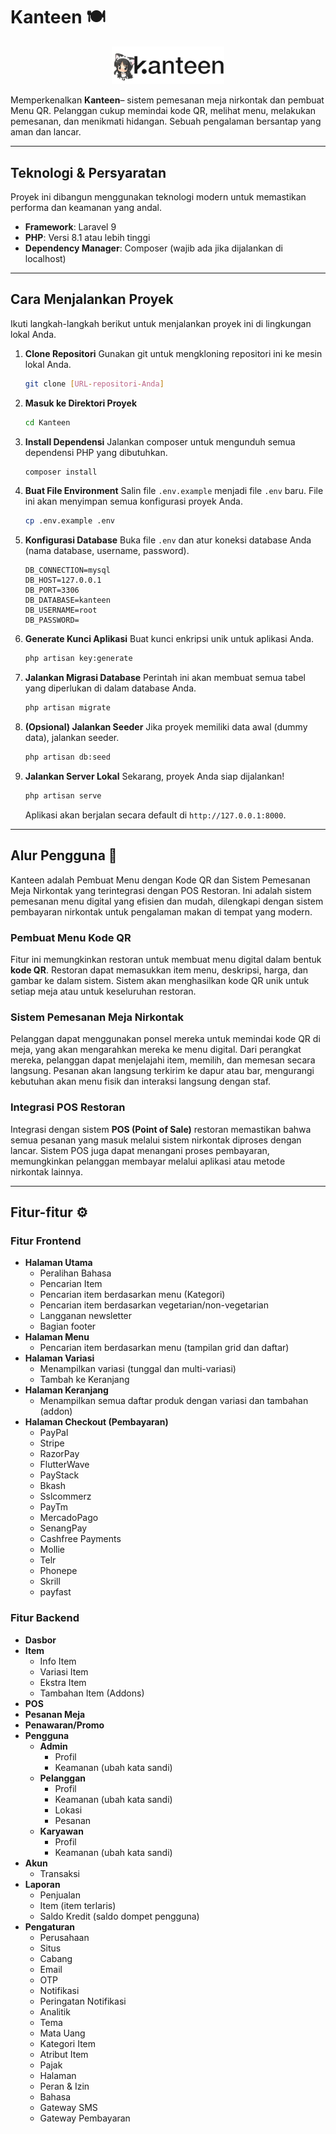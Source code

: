 # Kanteen 🍽️
<p align="center">
    <img src="public/images/theme/theme-logo.png" alt="Kanteen Logo" width="180">
</p>

Memperkenalkan **Kanteen**– sistem pemesanan meja nirkontak dan pembuat Menu QR. Pelanggan cukup memindai kode QR, melihat menu, melakukan pemesanan, dan menikmati hidangan. Sebuah pengalaman bersantap yang aman dan lancar.

-----

## Teknologi & Persyaratan

Proyek ini dibangun menggunakan teknologi modern untuk memastikan performa dan keamanan yang andal.

  * **Framework**: Laravel 9
  * **PHP**: Versi 8.1 atau lebih tinggi
  * **Dependency Manager**: Composer (wajib ada jika dijalankan di localhost)

-----

## Cara Menjalankan Proyek

Ikuti langkah-langkah berikut untuk menjalankan proyek ini di lingkungan lokal Anda.

1.  **Clone Repositori**
    Gunakan git untuk mengkloning repositori ini ke mesin lokal Anda.

    ```bash
    git clone [URL-repositori-Anda]
    ```

2.  **Masuk ke Direktori Proyek**

    ```bash
    cd Kanteen
    ```

3.  **Install Dependensi**
    Jalankan composer untuk mengunduh semua dependensi PHP yang dibutuhkan.

    ```bash
    composer install
    ```

4.  **Buat File Environment**
    Salin file `.env.example` menjadi file `.env` baru. File ini akan menyimpan semua konfigurasi proyek Anda.

    ```bash
    cp .env.example .env
    ```

5.  **Konfigurasi Database**
    Buka file `.env` dan atur koneksi database Anda (nama database, username, password).

    ```
    DB_CONNECTION=mysql
    DB_HOST=127.0.0.1
    DB_PORT=3306
    DB_DATABASE=kanteen
    DB_USERNAME=root
    DB_PASSWORD=
    ```

6.  **Generate Kunci Aplikasi**
    Buat kunci enkripsi unik untuk aplikasi Anda.

    ```bash
    php artisan key:generate
    ```

7.  **Jalankan Migrasi Database**
    Perintah ini akan membuat semua tabel yang diperlukan di dalam database Anda.

    ```bash
    php artisan migrate
    ```

8.  **(Opsional) Jalankan Seeder**
    Jika proyek memiliki data awal (dummy data), jalankan seeder.

    ```bash
    php artisan db:seed
    ```

9.  **Jalankan Server Lokal**
    Sekarang, proyek Anda siap dijalankan\!

    ```bash
    php artisan serve
    ```

    Aplikasi akan berjalan secara default di `http://127.0.0.1:8000`.

-----

## Alur Pengguna 📱

Kanteen adalah Pembuat Menu dengan Kode QR dan Sistem Pemesanan Meja Nirkontak yang terintegrasi dengan POS Restoran. Ini adalah sistem pemesanan menu digital yang efisien dan mudah, dilengkapi dengan sistem pembayaran nirkontak untuk pengalaman makan di tempat yang modern.

### Pembuat Menu Kode QR

Fitur ini memungkinkan restoran untuk membuat menu digital dalam bentuk **kode QR**. Restoran dapat memasukkan item menu, deskripsi, harga, dan gambar ke dalam sistem. Sistem akan menghasilkan kode QR unik untuk setiap meja atau untuk keseluruhan restoran.

### Sistem Pemesanan Meja Nirkontak

Pelanggan dapat menggunakan ponsel mereka untuk memindai kode QR di meja, yang akan mengarahkan mereka ke menu digital. Dari perangkat mereka, pelanggan dapat menjelajahi item, memilih, dan memesan secara langsung. Pesanan akan langsung terkirim ke dapur atau bar, mengurangi kebutuhan akan menu fisik dan interaksi langsung dengan staf.

### Integrasi POS Restoran

Integrasi dengan sistem **POS (Point of Sale)** restoran memastikan bahwa semua pesanan yang masuk melalui sistem nirkontak diproses dengan lancar. Sistem POS juga dapat menangani proses pembayaran, memungkinkan pelanggan membayar melalui aplikasi atau metode nirkontak lainnya.

-----

## Fitur-fitur ⚙️

### Fitur Frontend

  * **Halaman Utama**
      * Peralihan Bahasa
      * Pencarian Item
      * Pencarian item berdasarkan menu (Kategori)
      * Pencarian item berdasarkan vegetarian/non-vegetarian
      * Langganan newsletter
      * Bagian footer
  * **Halaman Menu**
      * Pencarian item berdasarkan menu (tampilan grid dan daftar)
  * **Halaman Variasi**
      * Menampilkan variasi (tunggal dan multi-variasi)
      * Tambah ke Keranjang
  * **Halaman Keranjang**
      * Menampilkan semua daftar produk dengan variasi dan tambahan (addon)
  * **Halaman Checkout (Pembayaran)**
      * PayPal
      * Stripe
      * RazorPay
      * FlutterWave
      * PayStack
      * Bkash
      * Sslcommerz
      * PayTm
      * MercadoPago
      * SenangPay
      * Cashfree Payments
      * Mollie
      * Telr
      * Phonepe
      * Skrill
      * payfast

### Fitur Backend

  * **Dasbor**
  * **Item**
      * Info Item
      * Variasi Item
      * Ekstra Item
      * Tambahan Item (Addons)
  * **POS**
  * **Pesanan Meja**
  * **Penawaran/Promo**
  * **Pengguna**
      * **Admin**
          * Profil
          * Keamanan (ubah kata sandi)
      * **Pelanggan**
          * Profil
          * Keamanan (ubah kata sandi)
          * Lokasi
          * Pesanan
      * **Karyawan**
          * Profil
          * Keamanan (ubah kata sandi)
  * **Akun**
      * Transaksi
  * **Laporan**
      * Penjualan
      * Item (item terlaris)
      * Saldo Kredit (saldo dompet pengguna)
  * **Pengaturan**
      * Perusahaan
      * Situs
      * Cabang
      * Email
      * OTP
      * Notifikasi
      * Peringatan Notifikasi
      * Analitik
      * Tema
      * Mata Uang
      * Kategori Item
      * Atribut Item
      * Pajak
      * Halaman
      * Peran & Izin
      * Bahasa
      * Gateway SMS
      * Gateway Pembayaran